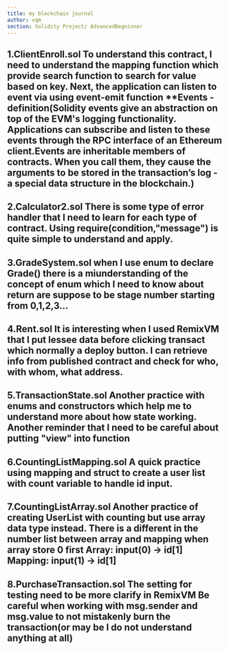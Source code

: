 ```yaml
---
title: my blockchain journal
author: vqm
section: Solidity Project/ AdvancedBegninner
---
```

1.ClientEnroll.sol
To understand this contract, I need to understand the mapping function which provide 
search function to search for value based on key. Next, the application can listen to 
event via using event-emit function 
**Events - definition(Solidity events give an abstraction on top of the EVM's logging 
functionality. Applications can subscribe and listen to these events through the RPC 
interface of an Ethereum client.Events are inheritable members of contracts. When you 
call them, they cause the arguments to be stored in the transaction’s log - a special 
data structure in the blockchain.)
---
2.Calculator2.sol
There is some type of error handler that I need to learn for each type of contract.
Using require(condition,"message") is quite simple to understand and apply.
---
3.GradeSystem.sol
when I use enum to declare Grade() there is a miunderstanding of the concept of enum which I need to 
know about return are suppose to be stage number starting
from 0,1,2,3...
---
4.Rent.sol
It is interesting when I used RemixVM that I put lessee 
data before clicking transact which normally a deploy 
button. I can retrieve info from published contract and
check for who, with whom, what address.
---
5.TransactionState.sol
Another practice with enums and constructors which help me
to understand more about how state working. Another reminder
that I need to be careful about putting "view" into function
---
6.CountingListMapping.sol
A quick practice using mapping and struct to create a user list with count variable to handle id input.
---
7.CountingListArray.sol
Another practice of creating UserList with counting but use array data type instead. 
There is a different in the number list between array and mapping when array store 0 first
Array: input(0) -> id[1]
Mapping: input(1) -> id[1]
---
8.PurchaseTransaction.sol
The setting for testing need to be more clarify in RemixVM
Be careful when working with msg.sender and msg.value to not mistakenly burn the transaction(or may be I do not understand anything at all)
---